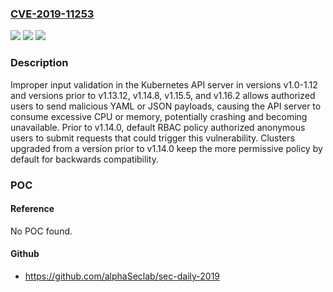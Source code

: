 ### [CVE-2019-11253](https://cve.mitre.org/cgi-bin/cvename.cgi?name=CVE-2019-11253)
![](https://img.shields.io/static/v1?label=Product&message=Kubernetes&color=blue)
![](https://img.shields.io/static/v1?label=Version&message=prior%20to%201.13.12%20&color=brighgreen)
![](https://img.shields.io/static/v1?label=Vulnerability&message=CWE-20%3A%20Improper%20Input%20Validation&color=brighgreen)

### Description

Improper input validation in the Kubernetes API server in versions v1.0-1.12 and versions prior to v1.13.12, v1.14.8, v1.15.5, and v1.16.2 allows authorized users to send malicious YAML or JSON payloads, causing the API server to consume excessive CPU or memory, potentially crashing and becoming unavailable. Prior to v1.14.0, default RBAC policy authorized anonymous users to submit requests that could trigger this vulnerability. Clusters upgraded from a version prior to v1.14.0 keep the more permissive policy by default for backwards compatibility.

### POC

#### Reference
No POC found.

#### Github
- https://github.com/alphaSeclab/sec-daily-2019

